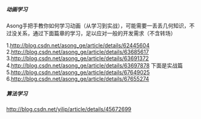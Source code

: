 ##### 动画学习

Asong手把手教你如何学习动画（从学习到实战），可能需要一丢丢几何知识，不过没关系，通过下面篇章的学习，足以应对一般的开发需求（不含转场）

1.http://blog.csdn.net/asong_ge/article/details/62445604
2.http://blog.csdn.net/asong_ge/article/details/63685617
3.http://blog.csdn.net/asong_ge/article/details/63691372
4.http://blog.csdn.net/asong_ge/article/details/63697878
下面是实战篇
5.http://blog.csdn.net/asong_ge/article/details/67649025
6.http://blog.csdn.net/asong_ge/article/details/67655274

##### 算法学习

http://blog.csdn.net/yilip/article/details/45672699